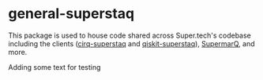 # general-superstaq
This package is used to house code shared across Super.tech's codebase including the clients ([cirq-superstaq](https://github.com/SupertechLabs/cirq-superstaq) and [qiskit-superstaq](https://github.com/SupertechLabs/qiskit-superstaq)), [SupermarQ](https://github.com/SupertechLabs/SupermarQ), and more.

Adding some text for testing
